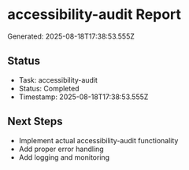 # accessibility-audit Report

Generated: 2025-08-18T17:38:53.555Z

## Status
- Task: accessibility-audit
- Status: Completed
- Timestamp: 2025-08-18T17:38:53.555Z

## Next Steps
- Implement actual accessibility-audit functionality
- Add proper error handling
- Add logging and monitoring
